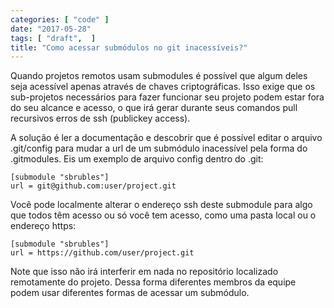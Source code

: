 ```yaml
---
categories: [ "code" ]
date: "2017-05-28"
tags: [ "draft",  ]
title: "Como acessar submódulos no git inacessíveis?"
---
```

Quando projetos remotos usam submodules é possível que algum deles seja
acessível apenas através de chaves criptográficas. Isso exige que os
sub-projetos necessários para fazer funcionar seu projeto podem estar
fora do seu alcance e acesso, o que irá gerar durante seus comandos
pull recursivos erros de ssh (publickey access).

A solução é ler a documentação e descobrir que é possível editar
o arquivo .git/config para mudar a url de um submódulo inacessível pela
forma do .gitmodules. Eis um exemplo de arquivo config dentro do .git:

    [submodule "sbrubles"]
	url = git@github.com:user/project.git

Você pode localmente alterar o endereço ssh deste submodule para algo
que todos têm acesso ou só você tem acesso, como uma pasta local ou
o endereço https:

    [submodule "sbrubles"]
	url = https://github.com/user/project.git

Note que isso não irá interferir em nada no repositório localizado
remotamente do projeto. Dessa forma diferentes membros da equipe podem
usar diferentes formas de acessar um submódulo.
